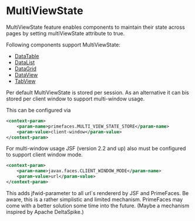 # MultiViewState

MultiViewState feature enables components to maintain their state across pages by setting multiViewState attribute to true. 

Following components support MultiViewState:

- [DataTable](/components/datatable.md)
- [DataList](/components/datalist.md)
- [DataGrid](/components/datagrid.md)
- [DataView](/components/dataview.md)
- [TabView](/components/tabview.md)

Per default MultiViewState is stored per session. As an alternative it can bis stored per client window to support multi-window usage.

This can be configured via
```xml
<context-param>
    <param-name>primefaces.MULTI_VIEW_STATE_STORE</param-name>
    <param-value>client-window</param-value>
</context-param>
```

For multi-window usage JSF (version 2.2 and up) also must be configured to support client window mode.
```xml
<context-param>
    <param-name>javax.faces.CLIENT_WINDOW_MODE</param-name>
    <param-value>url</param-value>
</context-param>
```

This adds jfwid-parameter to all url´s rendererd by JSF and PrimeFaces.
Be aware, this is a rather simplistic and limited mechanism. PrimeFaces may come with a
better solution some time into the future. (Maybe a mechanism inspired by Apache DeltaSpike.)
